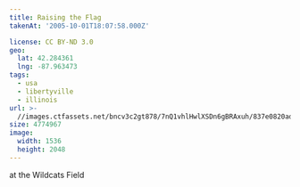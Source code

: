 ```yaml
---
title: Raising the Flag
takenAt: '2005-10-01T18:07:58.000Z'

license: CC BY-ND 3.0
geo:
  lat: 42.284361
  lng: -87.963473
tags:
  - usa
  - libertyville
  - illinois
url: >-
  //images.ctfassets.net/bncv3c2gt878/7nQ1vhlHwlXSDn6gBRAxuh/837e0820ad2351ad69bae753cff7a44e/raising-the-flag_4325634750_o
size: 4774967
image:
  width: 1536
  height: 2048
---
```


at the Wildcats Field
